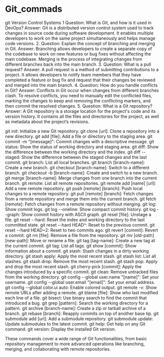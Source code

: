 # Git_commads
git Version Control Systems
1 Question: What is Git, and how is it used in DevOps? 
Answer: Git is a distributed version control system used to track changes in source code during software development. It enables multiple developers to work on the same project simultaneously and helps manage code versions.
2. Question: Explain the concept of branching and merging in Git.
Answer: Branching allows developers to create a separate copy of the codebase to work on new features or bug fixes without affecting the main codebase. Merging is the process of integrating changes from different branches back into the main branch.
3. Question: What is a pull request? 
Answer: A pull request is a method of submitting contributions to a project. It allows developers to notify team members that they have completed a feature or bug fix and request that their changes be reviewed and merged into the main branch.
4. Question: How do you handle conflicts in Git? 
Answer: Conflicts in Git occur when changes from different branches clash. To resolve conflicts, you need to manually edit the conflicted files, 
marking the changes to keep and removing the conflicting markers, and then commit the resolved changes.
5. Question: What is a Git repository? 
Answer: A Git repository is a storage location for the project's code and its version history.
It contains all the files and directories for the project, as well as metadata about the project’s revisions.


git init: Initialize a new Git repository.
git clone [url]: Clone a repository into a new directory.
git add [file]: Add a file or directory to the staging area.
git commit -m "[message]": Commit changes with a descriptive message.
git status: Show the status of working directory and staging area.
git diff: Show the difference between the working directory and the index.
git diff --staged: Show the difference between the staged changes and the last commit.
git branch: List all local branches.
git branch [branch-name]: Create a new branch.
git checkout [branch-name]: Switch to a different branch.
git checkout -b [branch-name]: Create and switch to a new branch.
git merge [branch-name]: Merge changes from one branch into the current branch.
git remote: List all remote repositories.
git remote add [name] [url]: Add a new remote repository.
git push [remote] [branch]: Push local changes to a remote repository.
git pull [remote] [branch]: Fetch changes from a remote repository and merge them into the current branch.
git fetch [remote]: Fetch changes from a remote repository without merging.
git log: Show commit logs.
git log --oneline: Show compact commit history.
git log --graph: Show commit history with ASCII graph.
git reset [file]: Unstage a file.
git reset --hard: Reset the index and working directory to the last committed state.
git reset --hard HEAD^: Reset to the previous commit.
git reset --hard HEAD~2: Reset to two commits ago.
git revert [commit]: Revert a commit.
git rm [file]: Remove a file from the repository.
git mv [old-path] [new-path]: Move or rename a file.
git tag [tag-name]: Create a new tag at the current commit.
git tag: List all tags.
git show [commit]: Show information about a commit.
git stash: Stash changes in a dirty working directory.
git stash apply: Apply the most recent stash.
git stash list: List all stashes.
git stash drop: Remove the most recent stash.
git stash pop: Apply and drop the most recent stash.
git cherry-pick [commit]: Apply the changes introduced by a specific commit.
git clean: Remove untracked files from the working directory.
git config --global user.name "[name]": Set your username.
git config --global user.email "[email]": Set your email address.
git config --global color.ui auto: Enable colored output.
git remote -v: Show remote URLs after adding a remote.
git blame [file]: Show who last modified each line of a file.
git bisect: Use binary search to find the commit that introduced a bug.
git grep [pattern]: Search the working directory for a pattern.
git archive [branch-name]: Create a zip or tarball archive of a branch.
git rebase [branch]: Reapply commits on top of another base tip.
git submodule add [url]: Add a submodule repository.
git submodule update: Update submodules to the latest commit.
git help: Get help on any Git command.
git version: Display the installed Git version.

These commands cover a wide range of Git functionalities,
from basic repository management to more advanced operations like branching, merging, and collaborating with remote repositories.
